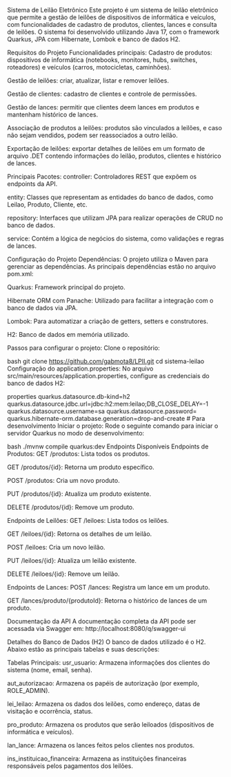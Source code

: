 Sistema de Leilão Eletrônico
Este projeto é um sistema de leilão eletrônico que permite a gestão de leilões de dispositivos de informática e veículos, com funcionalidades de cadastro de produtos, clientes, lances e consulta de leilões. O sistema foi desenvolvido utilizando Java 17, com o framework Quarkus, JPA com Hibernate, Lombok e banco de dados H2.

Requisitos do Projeto
Funcionalidades principais:
Cadastro de produtos: dispositivos de informática (notebooks, monitores, hubs, switches, roteadores) e veículos (carros, motocicletas, caminhões).

Gestão de leilões: criar, atualizar, listar e remover leilões.

Gestão de clientes: cadastro de clientes e controle de permissões.

Gestão de lances: permitir que clientes deem lances em produtos e mantenham histórico de lances.

Associação de produtos a leilões: produtos são vinculados a leilões, e caso não sejam vendidos, podem ser reassociados a outro leilão.

Exportação de leilões: exportar detalhes de leilões em um formato de arquivo .DET contendo informações do leilão, produtos, clientes e histórico de lances.

Principais Pacotes:
controller: Controladores REST que expõem os endpoints da API.

entity: Classes que representam as entidades do banco de dados, como Leilao, Produto, Cliente, etc.

repository: Interfaces que utilizam JPA para realizar operações de CRUD no banco de dados.

service: Contém a lógica de negócios do sistema, como validações e regras de lances.

Configuração do Projeto
Dependências:
O projeto utiliza o Maven para gerenciar as dependências. As principais dependências estão no arquivo pom.xml:

Quarkus: Framework principal do projeto.

Hibernate ORM com Panache: Utilizado para facilitar a integração com o banco de dados via JPA.

Lombok: Para automatizar a criação de getters, setters e construtores.

H2: Banco de dados em memória utilizado.

Passos para configurar o projeto:
Clone o repositório:

bash
git clone https://github.com/gabmota8/LPII.git
cd sistema-leilao
Configuração do application.properties: No arquivo src/main/resources/application.properties, configure as credenciais do banco de dados H2:

properties
quarkus.datasource.db-kind=h2
quarkus.datasource.jdbc.url=jdbc:h2:mem:leilao;DB_CLOSE_DELAY=-1
quarkus.datasource.username=sa
quarkus.datasource.password=
quarkus.hibernate-orm.database.generation=drop-and-create  # Para desenvolvimento
Iniciar o projeto: Rode o seguinte comando para iniciar o servidor Quarkus no modo de desenvolvimento:

bash
./mvnw compile quarkus:dev
Endpoints Disponíveis
Endpoints de Produtos:
GET /produtos: Lista todos os produtos.

GET /produtos/{id}: Retorna um produto específico.

POST /produtos: Cria um novo produto.

PUT /produtos/{id}: Atualiza um produto existente.

DELETE /produtos/{id}: Remove um produto.

Endpoints de Leilões:
GET /leiloes: Lista todos os leilões.

GET /leiloes/{id}: Retorna os detalhes de um leilão.

POST /leiloes: Cria um novo leilão.

PUT /leiloes/{id}: Atualiza um leilão existente.

DELETE /leiloes/{id}: Remove um leilão.

Endpoints de Lances:
POST /lances: Registra um lance em um produto.

GET /lances/produto/{produtoId}: Retorna o histórico de lances de um produto.

Documentação da API
A documentação completa da API pode ser acessada via Swagger em: http://localhost:8080/q/swagger-ui

Detalhes do Banco de Dados (H2)
O banco de dados utilizado é o H2. Abaixo estão as principais tabelas e suas descrições:

Tabelas Principais:
usr_usuario: Armazena informações dos clientes do sistema (nome, email, senha).

aut_autorizacao: Armazena os papéis de autorização (por exemplo, ROLE_ADMIN).

lei_leilao: Armazena os dados dos leilões, como endereço, datas de visitação e ocorrência, status.

pro_produto: Armazena os produtos que serão leiloados (dispositivos de informática e veículos).

lan_lance: Armazena os lances feitos pelos clientes nos produtos.

ins_instituicao_financeira: Armazena as instituições financeiras responsáveis pelos pagamentos dos leilões.
